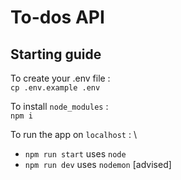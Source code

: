 # To-dos API
## Starting guide
To create your .env file : \
`cp .env.example .env`

To install  `node_modules` : \
`npm i`

To run the app on `localhost` : \
- `npm run start` uses `node`
- `npm run dev` uses `nodemon` [advised]
